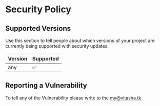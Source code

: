 # Security Policy

## Supported Versions

Use this section to tell people about which versions of your project are
currently being supported with security updates.

| Version | Supported          |
| ------- | ------------------ |
|   any   | :white_check_mark: |

## Reporting a Vulnerability

To tell any of the Vulnerability please write to the <a href="mailto:my@vitasha.tk">my@vitasha.tk</a>
